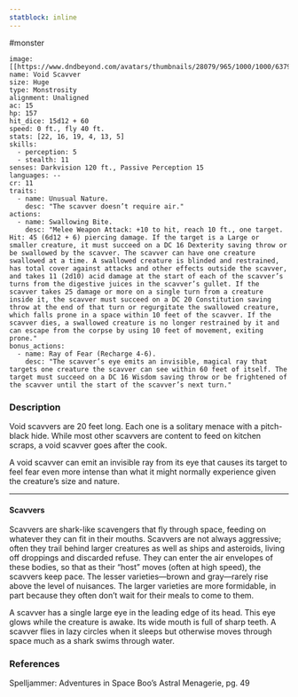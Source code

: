 ```yaml
---
statblock: inline
---
```

#monster 

```statblock
image: [[https://www.dndbeyond.com/avatars/thumbnails/28079/965/1000/1000/637961801015741442.jpeg]]
name: Void Scavver
size: Huge
type: Monstrosity
alignment: Unaligned
ac: 15
hp: 157
hit_dice: 15d12 + 60
speed: 0 ft., fly 40 ft.
stats: [22, 16, 19, 4, 13, 5]
skills:
  - perception: 5
  - stealth: 11
senses: Darkvision 120 ft., Passive Perception 15
languages: --
cr: 11
traits:
  - name: Unusual Nature.
    desc: "The scavver doesn’t require air."
actions:
  - name: Swallowing Bite.
    desc: "Melee Weapon Attack: +10 to hit, reach 10 ft., one target. Hit: 45 (6d12 + 6) piercing damage. If the target is a Large or smaller creature, it must succeed on a DC 16 Dexterity saving throw or be swallowed by the scavver. The scavver can have one creature swallowed at a time. A swallowed creature is blinded and restrained, has total cover against attacks and other effects outside the scavver, and takes 11 (2d10) acid damage at the start of each of the scavver’s turns from the digestive juices in the scavver’s gullet. If the scavver takes 25 damage or more on a single turn from a creature inside it, the scavver must succeed on a DC 20 Constitution saving throw at the end of that turn or regurgitate the swallowed creature, which falls prone in a space within 10 feet of the scavver. If the scavver dies, a swallowed creature is no longer restrained by it and can escape from the corpse by using 10 feet of movement, exiting prone."
bonus_actions:
  - name: Ray of Fear (Recharge 4-6).
    desc: "The scavver’s eye emits an invisible, magical ray that targets one creature the scavver can see within 60 feet of itself. The target must succeed on a DC 16 Wisdom saving throw or be frightened of the scavver until the start of the scavver’s next turn."
```

### Description

Void scavvers are 20 feet long. Each one is a solitary menace with a pitch-black hide. While most other scavvers are content to feed on kitchen scraps, a void scavver goes after the cook.

A void scavver can emit an invisible ray from its eye that causes its target to feel fear even more intense than what it might normally experience given the creature’s size and nature.

---

#### Scavvers

Scavvers are shark-like scavengers that fly through space, feeding on whatever they can fit in their mouths. Scavvers are not always aggressive; often they trail behind larger creatures as well as ships and asteroids, living off droppings and discarded refuse. They can enter the air envelopes of these bodies, so that as their “host” moves (often at high speed), the scavvers keep pace. The lesser varieties—brown and gray—rarely rise above the level of nuisances. The larger varieties are more formidable, in part because they often don’t wait for their meals to come to them.

A scavver has a single large eye in the leading edge of its head. This eye glows while the creature is awake. Its wide mouth is full of sharp teeth. A scavver flies in lazy circles when it sleeps but otherwise moves through space much as a shark swims through water.

### References

Spelljammer: Adventures in Space Boo’s Astral Menagerie, pg. 49
